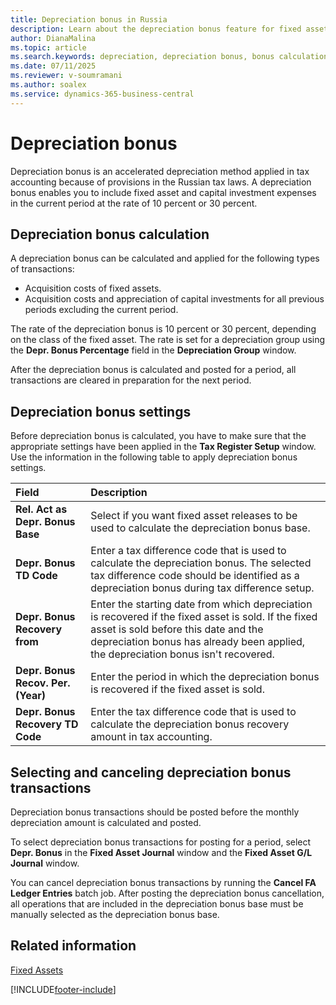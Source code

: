 ```yaml
---
title: Depreciation bonus in Russia
description: Learn about the depreciation bonus feature for fixed assets in Russian tax accounting.
author: DianaMalina
ms.topic: article
ms.search.keywords: depreciation, depreciation bonus, bonus calculation, selecting depreciation bonus, canceling depreciation bonus, bonus transactions, Russia
ms.date: 07/11/2025
ms.reviewer: v-soumramani
ms.author: soalex
ms.service: dynamics-365-business-central
---
```


# Depreciation bonus

Depreciation bonus is an accelerated depreciation method applied in tax accounting because of provisions in the Russian tax laws. A depreciation bonus enables you to include fixed asset and capital investment expenses in the current period at the rate of 10 percent or 30 percent.

## Depreciation bonus calculation

A depreciation bonus can be calculated and applied for the following types of transactions:

- Acquisition costs of fixed assets.
- Acquisition costs and appreciation of capital investments for all previous periods excluding the current period.

The rate of the depreciation bonus is 10 percent or 30 percent, depending on the class of the fixed asset. The rate is set for a depreciation group using the **Depr. Bonus Percentage** field in the **Depreciation Group** window.

After the depreciation bonus is calculated and posted for a period, all transactions are cleared in preparation for the next period.

## Depreciation bonus settings

Before depreciation bonus is calculated, you have to make sure that the appropriate settings have been applied in the **Tax Register Setup** window. Use the information in the following table to apply depreciation bonus settings.

| Field | Description |
|:---|:---|
| **Rel. Act as Depr. Bonus Base** | Select if you want fixed asset releases to be used to calculate the depreciation bonus base. |
| **Depr. Bonus TD Code** | Enter a tax difference code that is used to calculate the depreciation bonus. The selected tax difference code should be identified as a depreciation bonus during tax difference setup. |
| **Depr. Bonus Recovery from** | Enter the starting date from which depreciation is recovered if the fixed asset is sold. If the fixed asset is sold before this date and the depreciation bonus has already been applied, the depreciation bonus isn't recovered. |
| **Depr. Bonus Recov. Per. (Year)** | Enter the period in which the depreciation bonus is recovered if the fixed asset is sold. |
| **Depr. Bonus Recovery TD Code** | Enter the tax difference code that is used to calculate the depreciation bonus recovery amount in tax accounting. |

## Selecting and canceling depreciation bonus transactions

Depreciation bonus transactions should be posted before the monthly depreciation amount is calculated and posted.

To select depreciation bonus transactions for posting for a period, select **Depr. Bonus** in the **Fixed Asset Journal** window and the **Fixed Asset G/L Journal** window.

You can cancel depreciation bonus transactions by running the **Cancel FA Ledger Entries** batch job. After posting the depreciation bonus cancellation, all operations that are included in the depreciation bonus base must be manually selected as the depreciation bonus base.

## Related information

[Fixed Assets](fixed-assets.md)

[!INCLUDE[footer-include](../../includes/footer-banner.md)]
